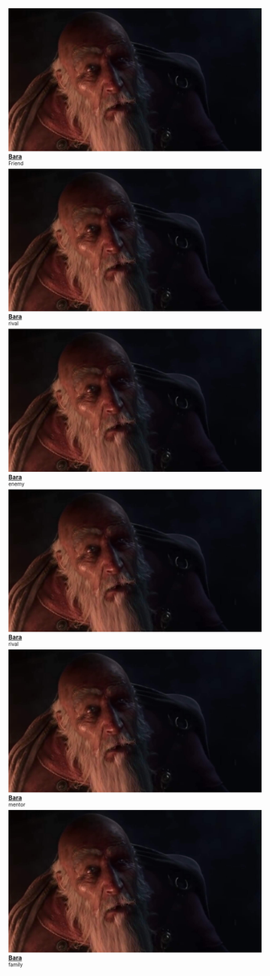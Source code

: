 <div style="display: flex; flex-wrap: wrap; gap: 5px;">
    <div class="relationship-box relationship-friend">
        <img src="resources/images/Personnages/I_Bara.jpg">
        <div style="font-size: 12px; font-weight: bold;">
			<a href="file=World%2FCharacters%2FBara">Bara</a>
        </div>
        <div style="font-size: 10px;">Friend</div>
    </div>
	<div class="relationship-box relationship-ally ">
        <img src="resources/images/Personnages/I_Bara.jpg">
        <div style="font-size: 12px; font-weight: bold;">
			<a href="file=World%2FCharacters%2FBara">Bara</a>
        </div>
        <div style="font-size: 10px;">rival</div>
    </div>
    <div class="relationship-box relationship-enemy">
        <img src="resources/images/Personnages/I_Bara.jpg">
        <div style="font-size: 12px; font-weight: bold;">
			<a href="file=World%2FCharacters%2FBara">Bara</a>
        </div>        <div style="font-size: 10px;">enemy</div>
    </div>
	<div class="relationship-box relationship-rival">
        <img src="resources/images/Personnages/I_Bara.jpg">
        <div style="font-size: 12px; font-weight: bold;">
			<a href="file=World%2FCharacters%2FBara">Bara</a>
        </div>
        <div style="font-size: 10px;">rival</div>
    </div>
	<div class="relationship-box relationship-mentor">
        <img src="resources/images/Personnages/I_Bara.jpg">
        <div style="font-size: 12px; font-weight: bold;">
			<a href="file=World%2FCharacters%2FBara">Bara</a>
        </div>
        <div style="font-size: 10px;">mentor</div>
    </div>
	<div class="relationship-box relationship-family">
        <img src="resources/images/Personnages/I_Bara.jpg">
        <div style="font-size: 12px; font-weight: bold;">
			<a href="file=World%2FCharacters%2FBara">Bara</a>
        </div>
        <div style="font-size: 10px;">family</div>
    </div>
